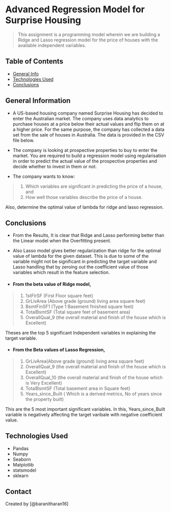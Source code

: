 # Advanced Regression Model for Surprise Housing
> This assignment is a programming model wherein we are building a Ridge and Lasso regression model for the price of houses with the available independent variables.


## Table of Contents
* [General Info](#general-information)
* [Technologies Used](#technologies-used)
* [Conclusions](#conclusions)

## General Information
- A US-based housing company named Surprise Housing has decided to enter the Australian market. The company uses data analytics to purchase houses at a price below their actual values and flip them on at a higher price. For the same purpose, the company has collected a data set from the sale of houses in Australia. The data is provided in the CSV file below.

- The company is looking at prospective properties to buy to enter the market. You are required to build a regression model using regularisation in order to predict the actual value of the prospective properties and decide whether to invest in them or not.

- The company wants to know:

> 1. Which variables are significant in predicting the price of a house, and
> 2. How well those variables describe the price of a house.
 
Also, determine the optimal value of lambda for ridge and lasso regression.


## Conclusions
-  From the Results, It is clear that Ridge and Lasso performing better than the Linear model when the Overfitting present.
-  Also Lasso model gives better regularization than ridge for the optimal value of lambda for the given dataset. This is due to some of the variable might not be significant in predicting the target variable and Lasso handling that by zeroing out the coefficient value of those variables which result in the feature selection.

-  #### From the beta value of Ridge model,
> 1. 1stFlrSF (First Floor square feet)
> 2. GrLivArea (Above grade (ground) living area square feet)
> 3. BsmtFinSF1 (Type 1 Basement finished square feet)
> 4. TotalBsmtSF (Total square feet of basement area)
> 5. OverallQual_9 (the overall material and finish of the house which is Excellent)

Theses are the top 5 significant Independent variables in explaining the target variable.

- #### From the Beta values of Lasso Regression, 
> 1. GrLivArea(Above grade (ground) living area square feet)
> 2. OverallQual_9 (the overall material and finish of the house which is Excellent)
> 3. OverallQual_10 (the overall material and finish of the house which is Very Excellent)
> 4. TotalBsmtSF (Total basement area in Square feet)
> 5. Years_since_Built ( Which is a derived metrics, No of years since the property built)

This are the 5 most important significant variables. In this, Years_since_Built variable is negatively affecting the target varibale with negative coefficient value.


## Technologies Used
- Pandas
- Numpy
- Seaborn
- Matplotlib
- statsmodel
- sklearn

## Contact
Created by [@baranitharan16] 
